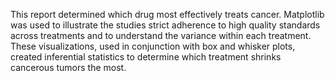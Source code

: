 This report determined which drug most effectively treats cancer. Matplotlib was used to illustrate the studies strict adherence to high quality standards across treatments and to understand the variance within each treatment. These visualizations, used in conjunction with box and whisker plots,  created inferential statistics to determine which treatment shrinks cancerous tumors the most. 
